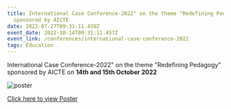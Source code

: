 ```yaml
---
title: International Case Conference-2022" on the theme "Redefining Pedagogy"
  sponsored by AICTE
date: 2022-07-27T09:31:11.439Z
event_date: 2022-10-14T09:31:11.457Z
event_link: /conferences/international-case-conference-2022
tags: Education
---
```

International Case Conference-2022" on the theme "Redefining Pedagogy" sponsored by AICTE on **14th and 15th October 2022**

![poster](/static/img/screenshot-2022-07-27-at-11.35.03.png)


<a target="_blank" class="btn btn-outline" href="/static/img/abbs-case-studies-poster_updated.pdf">Click here to view Poster</a>
